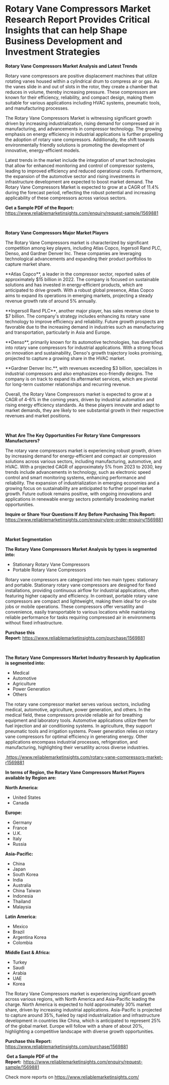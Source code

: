 <p><h1>Rotary Vane Compressors Market Research Report Provides Critical Insights that can help Shape Business Development and Investment Strategies</h1></p><p><strong>Rotary Vane Compressors Market Analysis and Latest Trends</strong></p>
<p><p>Rotary vane compressors are positive displacement machines that utilize rotating vanes housed within a cylindrical drum to compress air or gas. As the vanes slide in and out of slots in the rotor, they create a chamber that reduces in volume, thereby increasing pressure. These compressors are known for their efficiency, reliability, and compact design, making them suitable for various applications including HVAC systems, pneumatic tools, and manufacturing processes.</p><p>The Rotary Vane Compressors Market is witnessing significant growth driven by increasing industrialization, rising demand for compressed air in manufacturing, and advancements in compressor technology. The growing emphasis on energy efficiency in industrial applications is further propelling the adoption of rotary vane compressors. Additionally, the shift towards environmentally friendly solutions is promoting the development of innovative, energy-efficient models.</p><p>Latest trends in the market include the integration of smart technologies that allow for enhanced monitoring and control of compressor systems, leading to improved efficiency and reduced operational costs. Furthermore, the expansion of the automotive sector and rising investments in infrastructure development are expected to boost market demand. The Rotary Vane Compressors Market is expected to grow at a CAGR of 11.4% during the forecast period, reflecting the robust potential and increasing applicability of these compressors across various sectors.</p></p>
<p><strong>Get a Sample PDF of the Report:&nbsp;</strong> <a href="https://www.reliablemarketinsights.com/enquiry/request-sample/1569881?utm_campaign=2943&utm_medium=2&utm_source=Github&utm_content=ia&utm_term=25032025&utm_id=rotary-vane-compressors">https://www.reliablemarketinsights.com/enquiry/request-sample/1569881</a></p>
<p>&nbsp;</p>
<p><strong>Rotary Vane Compressors Major Market Players</strong></p>
<p><p>The Rotary Vane Compressors market is characterized by significant competition among key players, including Atlas Copco, Ingersoll Rand PLC, Denso, and Gardner Denver Inc. These companies are leveraging technological advancements and expanding their product portfolios to capture market share.</p><p>**Atlas Copco**, a leader in the compressor sector, reported sales of approximately $15 billion in 2022. The company is focused on sustainable solutions and has invested in energy-efficient products, which are anticipated to drive growth. With a robust global presence, Atlas Copco aims to expand its operations in emerging markets, projecting a steady revenue growth rate of around 5% annually.</p><p>**Ingersoll Rand PLC**, another major player, has sales revenue close to $7 billion. The company's strategy includes enhancing its rotary vane technology to improve efficiency and reliability. Future growth prospects are favorable due to the increasing demand in industries such as manufacturing and transportation, particularly in Asia and Europe.</p><p>**Denso**, primarily known for its automotive technologies, has diversified into rotary vane compressors for industrial applications. With a strong focus on innovation and sustainability, Denso's growth trajectory looks promising, projected to capture a growing share in the HVAC market.</p><p>**Gardner Denver Inc.**, with revenues exceeding $3 billion, specializes in industrial compressors and also emphasizes eco-friendly designs. The company is on track to expand its aftermarket services, which are pivotal for long-term customer relationships and recurring revenue.</p><p>Overall, the Rotary Vane Compressors market is expected to grow at a CAGR of 4-6% in the coming years, driven by industrial automation and rising energy efficiency standards. As these players innovate and adapt to market demands, they are likely to see substantial growth in their respective revenues and market positions.</p></p>
<p>&nbsp;</p>
<p><strong>What Are The Key Opportunities For Rotary Vane Compressors Manufacturers?</strong></p>
<p><p>The rotary vane compressors market is experiencing robust growth, driven by increasing demand for energy-efficient and compact air compression solutions across various sectors, including manufacturing, automotive, and HVAC. With a projected CAGR of approximately 5% from 2023 to 2030, key trends include advancements in technology, such as electronic speed control and smart monitoring systems, enhancing performance and reliability. The expansion of industrialization in emerging economies and a growing focus on sustainability are anticipated to further propel market growth. Future outlook remains positive, with ongoing innovations and applications in renewable energy sectors potentially broadening market opportunities.</p></p>
<p><strong>Inquire or Share Your Questions If Any Before Purchasing This Report:</strong> <a href="https://www.reliablemarketinsights.com/enquiry/pre-order-enquiry/1569881?utm_campaign=2943&utm_medium=2&utm_source=Github&utm_content=ia&utm_term=25032025&utm_id=rotary-vane-compressors">https://www.reliablemarketinsights.com/enquiry/pre-order-enquiry/1569881</a></p>
<p>&nbsp;</p>
<p><strong>Market Segmentation</strong></p>
<p><strong>The Rotary Vane Compressors Market Analysis by types is segmented into:</strong></p>
<p><ul><li>Stationary Rotary Vane Compressors</li><li>Portable Rotary Vane Compressors</li></ul></p>
<p><p>Rotary vane compressors are categorized into two main types: stationary and portable. Stationary rotary vane compressors are designed for fixed installations, providing continuous airflow for industrial applications, often featuring higher capacity and efficiency. In contrast, portable rotary vane compressors are compact and lightweight, making them ideal for on-site jobs or mobile operations. These compressors offer versatility and convenience, easily transportable to various locations while maintaining reliable performance for tasks requiring compressed air in environments without fixed infrastructure.</p></p>
<p><strong>Purchase this Report:&nbsp;</strong><a href="https://www.reliablemarketinsights.com/purchase/1569881?utm_campaign=2943&utm_medium=2&utm_source=Github&utm_content=ia&utm_term=25032025&utm_id=rotary-vane-compressors">https://www.reliablemarketinsights.com/purchase/1569881</a></p>
<p>&nbsp;</p>
<p><strong>The Rotary Vane Compressors Market Industry Research by Application is segmented into:</strong></p>
<p><ul><li>Medical</li><li>Automotive</li><li>Agriculture</li><li>Power Generation</li><li>Others</li></ul></p>
<p><p>The rotary vane compressor market serves various sectors, including medical, automotive, agriculture, power generation, and others. In the medical field, these compressors provide reliable air for breathing equipment and laboratory tools. Automotive applications utilize them for fuel injection and air conditioning systems. In agriculture, they support pneumatic tools and irrigation systems. Power generation relies on rotary vane compressors for optimal efficiency in generating energy. Other applications encompass industrial processes, refrigeration, and manufacturing, highlighting their versatility across diverse industries.</p></p>
<p><a href="https://www.reliablemarketinsights.com/rotary-vane-compressors-market-r1569881?utm_campaign=2943&utm_medium=2&utm_source=Github&utm_content=ia&utm_term=25032025&utm_id=rotary-vane-compressors">&nbsp;https://www.reliablemarketinsights.com/rotary-vane-compressors-market-r1569881</a></p>
<p><strong>In terms of Region, the Rotary Vane Compressors Market Players available by Region are:</strong></p>
<p>
    <p> <strong> North America: </strong>
        <ul>
            <li>United States</li>
            <li>Canada</li>
        </ul>
        </p> 
    <p> <strong> Europe: </strong>
        <ul>
            <li>Germany</li>
            <li>France</li>
            <li>U.K.</li>
            <li>Italy</li>
            <li>Russia</li>
        </ul>
        </p> 
    <p> <strong> Asia-Pacific: </strong>
        <ul>
            <li>China</li>
            <li>Japan</li>
            <li>South Korea</li>
            <li>India</li>
            <li>Australia</li>
            <li>China Taiwan</li>
            <li>Indonesia</li>
            <li>Thailand</li>
            <li>Malaysia</li>
        </ul>
        </p> 
    <p> <strong> Latin America: </strong>
        <ul>
            <li>Mexico</li>
            <li>Brazil</li>
            <li>Argentina Korea</li>
            <li>Colombia</li>
        </ul>
        </p> 
    <p> <strong> Middle East & Africa: </strong>
        <ul>
            <li>Turkey</li>
            <li>Saudi</li>
            <li>Arabia</li>
            <li>UAE</li>
            <li>Korea</li>
        </ul>
    </p>
    </p>
<p><p>The Rotary Vane Compressors market is experiencing significant growth across various regions, with North America and Asia-Pacific leading the charge. North America is expected to hold approximately 30% market share, driven by increasing industrial applications. Asia-Pacific is projected to capture around 35%, fueled by rapid industrialization and infrastructure development in countries like China, which is anticipated to represent 25% of the global market. Europe will follow with a share of about 20%, highlighting a competitive landscape with diverse growth opportunities.</p></p>
<p><strong>Purchase this Report: </strong><a href="https://www.reliablemarketinsights.com/purchase/1569881?utm_campaign=2943&utm_medium=2&utm_source=Github&utm_content=ia&utm_term=25032025&utm_id=rotary-vane-compressors">https://www.reliablemarketinsights.com/purchase/1569881</a></p>
<p>&nbsp;<strong>Get a Sample PDF of the Report:&nbsp;&nbsp;</strong><a href="https://www.reliablemarketinsights.com/enquiry/request-sample/1569881?utm_campaign=2943&utm_medium=2&utm_source=Github&utm_content=ia&utm_term=25032025&utm_id=rotary-vane-compressors">https://www.reliablemarketinsights.com/enquiry/request-sample/1569881</a></p>
<p><strong></strong></p>
<p>Check more reports on <a href="https://www.reliablemarketinsights.com/?utm_campaign=2943&utm_medium=2&utm_source=Github&utm_content=ia&utm_term=25032025&utm_id=rotary-vane-compressors">https://www.reliablemarketinsights.com/</a></p>